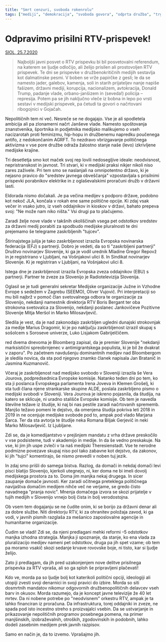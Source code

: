 ```yaml
---
title: "Smrt cenzuri, svoboda rokenrolu"
tags: ["mediji", "demokracija", "svoboda govora", "odprta družba", "trg", "davki"]
---
```


# Odpravimo prisilni RTV-prispevek!

[SIOL, 25.7.2020](https://siol.net/siol-plus/kolumne/odpravimo-prisilni-rtv-prispevek-530671)

> Najboljši javni posvet o RTV prispevku bi bil posvetovalni referendum, na katerem se ljudje odločijo, ali želijo prisilen ali prostovoljen RTV prispevek. Te dni se prispevke v družbenokritičnih medijih sestavlja kot dalmatinske pesmi. V boben se vrže papirčke z gesli; le da se namesto jader, galebov, kamenja, soli in starih prijateljev nanje napiše fašizem, državni mediji, korupcija, nacionalizem, avtokracija, Donald Trump, padanje vlade, orbano-janšizem in (seveda!) policija – represija. Potem pa se jih naključno vleče iz bobna in lepo po vrsti sestavi v medijski prispevek, pa četudi ta govori o načrtovani ribogojnici v Gojačah.

Nepolitičnih tem ni več. Nesreče se ne dogajajo. Vse je ali spodletela ambicija ali pa zlonamerni načrt Janševe vlade. Namesto spoštovanja znanstvenika, športnika in podjetnika medijsko malikujemo o vseh nacizarotah proti feminizmu, hip-hopu in družbenemu napredku poučenega antifo, z nedokončanim AGRFT. To nezdravo vbrizgavanje političnega aktivizma v vse pore družbe odraža žalostno stanje naše (levo) izkrivljene medijske krajine.

Tri desetletja smo kot maček svoj rep lovili nedosegljive ideale: neodvisnost, nepristranskost in javnost. Tri stvari, ki v medijski praksi nikjer nikoli niso zares zaživele. Pri tem smo se naslanjali na omnipotentno državo, ki je nejasno pravico do "sredstev javnega obveščanja" vzpostavljala s prisilnimi prispevki porabnikov elektrike in z oglaševalskimi proračuni družb v državni lasti.

Eldorada nismo dočakali. Je pa večina medijev s podporo države, podobno kot nekoč JLA, končala v rokah ene same politične opcije. Ki zdaj vsak večer in vsako jutro, iz vseh oddajnikov in kioskov v državi, bahato prepeva svoj: "Ne može nam niko ništa." Vsi drugi pa to plačujemo.

Zaradi želje nove vlade v takšnih okoliščinah vsega pet odstotkov sredstev za državni medij porabiti za spodbudo medijske pluralnosti te dni prejemamo še telegrame zaskrbljenih "tujcev".

Štirinajstega julija je tako zaskrbljenost izrazila Evropska novinarska federacija (EFJ) s partnerji. Dobro je vedeti, da so ti "zaskrbljeni partnerji" Društvo novinarjev Slovenije, ki ga je vodil urednik Mladine Gregor Repovž in je registrirano v Ljubljani, na Vošnjakovi ulici 8. In Sindikat novinarjev Slovenije. Ki je registriran v Ljubljani, na Vošnjakovi ulici 8.

Istega dne je zaskrbljenost izrazila Evropska zveza oddajnikov (EBU) s partnerji. Partner te zveze za Slovenijo je Radiotelevizija Slovenija.

Oglasil se je tudi generalni sekretar Medijske organizacije Južne in Vzhodne Evrope s sedežem v Zagrebu (SEEMO), Oliver Vujovič. Pri interpretaciji so mu bili najbrž v pomoč član svetovalnega odbora te organizacije za Slovenijo, nekdanji namestnik direktorja RTV Boris Bergant ter oba strokovna svetovalca za Slovenijo, nekdanji poslanec Jankovičeve Pozitivne Slovenije Mitja Meršol in Marko Milosavljevič.

Sledila je vest, da je nad zakonodajo zaskrbljen ugledni dunajski strokovnjak za medije Marius Dragomir, ki je po naključju zaskrbljenost izrazil skupaj s sošolcem s Soroseve univerze, Luko Lisjakom Gabrijelčičem.

red dvema dnevoma je Bloomberg zapisal, da je premier Slovenije "nekdanji marksistični spreobrnjenec v antimigrantskega populista, ki je bil že dvakrat v zaporu". Po začetnem navdušenju dominantnih medijev nad Bloombergom je sledila novica, da sta pod njegovo znamko članek napisala Jan Bratanič in Jasmina Kuzmanovič.

Včeraj je zaskrbljenost nad medijsko svobodo v Sloveniji izrazila še Vera Jourova, podpredsednica Evropske komisije. Natanko teden dni po tem, ko sta ji poslanca Evropskega parlamenta Irena Joveva in Klemen Grošelj, ki sta tudi člana njene strankarske skupine ALDE, poslala zaskrbljeno pismo o medijski svobodi v Sloveniji. Vera Jourova je iskreno pojasnila, da študija, na katero se sklicuje, ni uradno stališče Evropske komisije. Ob tem je navedla številne težave iz študije, ki naj bi nas pestile zaradi načrtovanih sprememb. Manjšo težavo pomeni le dejstvo, da omenjena študija pokriva leti 2018 in 2019 in ne ocenjuje medijske svobode pod to, ampak pod vlado Marjana Šarca. Ter da sta avtorja te študije neka Romana Biljak Gerjevič in neki Marko Milosavljevič. Iz Ljubljane.

Zdi se, da je komedijantstvo v prejšnjem mandatu z vrha države preskočilo v vse podsisteme, tudi v akademijo in medije. In da še vedno preskakuje. Na vse, ki jim jih uspe zvleči v ta naš medijski Theresienstadt. Vse te nerodne podmizne povezave skupaj niso pol tako zabavne kot dejstvo, da zakonov, ki jih "tujci" komentirajo, še nismo prevedli v noben tuj jezik.

In zdaj smo prišli do samega bistva. Razlog, da domači in nekdaj domači levi pisci blatijo Slovenijo, kjerkoli utegnejo, ni, ker doma ne bi imeli dovolj medijskega prostora za to. Doma jim manjka nekaj drugega. In sicer zaupanje domače javnosti. Ker zaradi očitnega preteklega političnega navijaštva domačim medijem nihče več ne verjame, se gredo čisto navadnega "pranja novic". Mnenja domačega izvora se skozi prijatelje v tujih medijih v Slovenijo vrnejo bolj čista in bolj verodostojna.

Ob vsem tem dogajanju se ne čudite onim, ki se borijo za državni denar ali za dobre službe. Niti direktorju RTV, ki za ohranitev položaja zavod, ki ga vodi, v javnih pismih razglaša za mešanico zaposlovalne agencije in humanitarne organizacije.  

Čudim se vladi! Zdi se, da njeni predlagani mehki reformi –5 odstotkov manjka izhodna strategija. Manjka ji spoznanje, da stanje, ko ena vlada za pluralizacijo medijev nameni pet odstotkov, druga pa jih spet vzame; ob tem pa moramo vsakič skozi sedanje krvave rovovske boje, ni tisto, kar si ljudje želijo.

Zato ji predlagam, da jih pred uzakonjenjem nove delitve prisilnega prispevka za RTV vpraša, ali so ga sploh še pripravljeni plačevati!

Kdo ve, morda pa so ljudje bolj kot katerikoli politični opciji, ideologiji ali utopiji zvesti svoji denarnici in svoji pravici do izbire. Morda so siti dosmrtnih mandatov nikomur odgovornih družbenopolitičnih delavcev vseh barv in okusov. Morda razumejo, da je koncept javne televizije že 40 let mrtev. Da ni nobene potrebe po "neodvisnem" orkestru RTV, ampak je ta lahko financiran iz proračuna. Da infrastruktura, torej oddajniki in zveze, ne spada pod isto incestno streho s proizvajalci vsebin. Da se ustvarjanje in prikazovanje nepolitičnih programov posebnega pomena, na primer manjšinskih, izobraževalnih, otroških, zgodovinskih in podobnih, lahko dodeli zasebnim medijem prek javnih razpisov.

Samo en način je, da to izvemo. Vprašajmo jih.